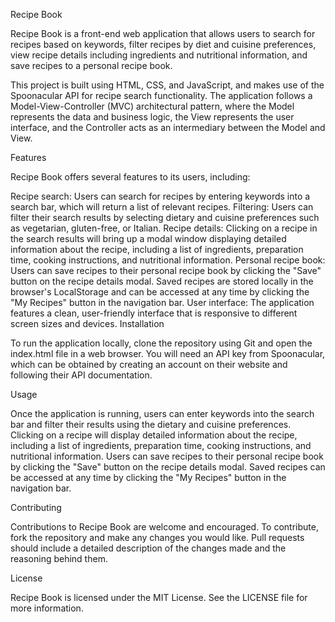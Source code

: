 Recipe Book

Recipe Book is a front-end web application that allows users to search for recipes based on keywords, filter recipes by diet and cuisine preferences, view recipe details including ingredients and nutritional information, and save recipes to a personal recipe book.

This project is built using HTML, CSS, and JavaScript, and makes use of the Spoonacular API for recipe search functionality. The application follows a Model-View-Controller (MVC) architectural pattern, where the Model represents the data and business logic, the View represents the user interface, and the Controller acts as an intermediary between the Model and View.

Features

Recipe Book offers several features to its users, including:

Recipe search: Users can search for recipes by entering keywords into a search bar, which will return a list of relevant recipes.
Filtering: Users can filter their search results by selecting dietary and cuisine preferences such as vegetarian, gluten-free, or Italian.
Recipe details: Clicking on a recipe in the search results will bring up a modal window displaying detailed information about the recipe, including a list of ingredients, preparation time, cooking instructions, and nutritional information.
Personal recipe book: Users can save recipes to their personal recipe book by clicking the "Save" button on the recipe details modal. Saved recipes are stored locally in the browser's LocalStorage and can be accessed at any time by clicking the "My Recipes" button in the navigation bar.
User interface: The application features a clean, user-friendly interface that is responsive to different screen sizes and devices.
Installation

To run the application locally, clone the repository using Git and open the index.html file in a web browser. You will need an API key from Spoonacular, which can be obtained by creating an account on their website and following their API documentation.

Usage

Once the application is running, users can enter keywords into the search bar and filter their results using the dietary and cuisine preferences. Clicking on a recipe will display detailed information about the recipe, including a list of ingredients, preparation time, cooking instructions, and nutritional information. Users can save recipes to their personal recipe book by clicking the "Save" button on the recipe details modal. Saved recipes can be accessed at any time by clicking the "My Recipes" button in the navigation bar.

Contributing

Contributions to Recipe Book are welcome and encouraged. To contribute, fork the repository and make any changes you would like. Pull requests should include a detailed description of the changes made and the reasoning behind them.

License

Recipe Book is licensed under the MIT License. See the LICENSE file for more information.
